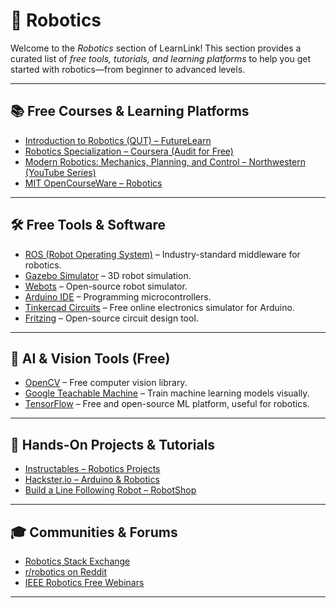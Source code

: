# 🤖 Robotics

Welcome to the *Robotics* section of LearnLink! This section provides a curated list of *free tools, tutorials, and learning platforms* to help you get started with robotics—from beginner to advanced levels.

---

## 📚 Free Courses & Learning Platforms

- [Introduction to Robotics (QUT) – FutureLearn](https://www.futurelearn.com/courses/robotics-and-society)  
- [Robotics Specialization – Coursera (Audit for Free)](https://www.coursera.org/specializations/modernrobotics)  
- [Modern Robotics: Mechanics, Planning, and Control – Northwestern (YouTube Series)](https://www.youtube.com/playlist?list=PL2D06FAF3EFD1EF16)  
- [MIT OpenCourseWare – Robotics](https://ocw.mit.edu/courses/find-by-topic/#cat=engineering&subcat=mechanicalengineering&spec=robotics)

---

## 🛠️ Free Tools & Software

- [ROS (Robot Operating System)](https://www.ros.org/) – Industry-standard middleware for robotics.
- [Gazebo Simulator](http://gazebosim.org/) – 3D robot simulation.
- [Webots](https://cyberbotics.com/) – Open-source robot simulator.
- [Arduino IDE](https://www.arduino.cc/en/software) – Programming microcontrollers.
- [Tinkercad Circuits](https://www.tinkercad.com/) – Free online electronics simulator for Arduino.
- [Fritzing](https://fritzing.org/) – Open-source circuit design tool.

---

## 🧠 AI & Vision Tools (Free)

- [OpenCV](https://opencv.org/releases/) – Free computer vision library.
- [Google Teachable Machine](https://teachablemachine.withgoogle.com/) – Train machine learning models visually.
- [TensorFlow](https://www.tensorflow.org/) – Free and open-source ML platform, useful for robotics.

---

## 🧪 Hands-On Projects & Tutorials

- [Instructables – Robotics Projects](https://www.instructables.com/howto/robotics/)
- [Hackster.io – Arduino & Robotics](https://www.hackster.io/)
- [Build a Line Following Robot – RobotShop](https://www.robotshop.com/community/forum/t/line-following-robot-tutorial/13072)

---

## 🎓 Communities & Forums

- [Robotics Stack Exchange](https://robotics.stackexchange.com/)
- [r/robotics on Reddit](https://www.reddit.com/r/robotics/)
- [IEEE Robotics Free Webinars](https://www.ieee-ras.org/education/webinars)

---
